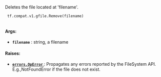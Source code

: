 Deletes the file located at 'filename'.

```
 tf.compat.v1.gfile.Remove(filename)
 
```

#### Args:
- **`filename`** : string, a filename


#### Raises:
- **[ `errors.OpError` ](/api_docs/python/tf/errors/OpError)** : Propagates any errors reported by the FileSystem API.  E.g.,NotFoundError if the file does not exist.
